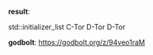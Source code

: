 **result**:
 
std::initializer_list C-Tor
D-Tor
D-Tor
 
**godbolt**: https://godbolt.org/z/94veo1raM